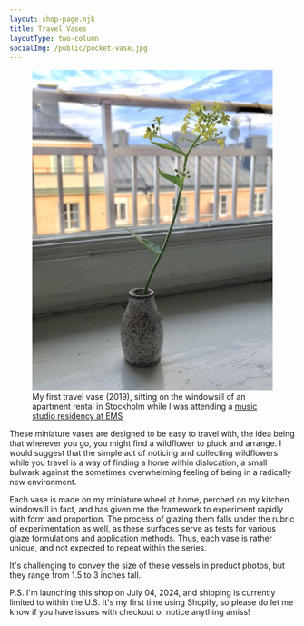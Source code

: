 ```yaml
---
layout: shop-page.njk
title: Travel Vases
layoutType: two-column
socialImg: /public/pocket-vase.jpg
---
```

<figure class="figure-medium">
  <img src="/public/pocket-vase.jpg" alt="photo of a travel vase on a windowsill">
  <figcaption>My first travel vase (2019), sitting on the windowsill of an apartment rental in Stockholm while I was attending a <a href="/projects/weaving" target="_blank">music studio residency at EMS</a></figcaption>
</figure>

These miniature vases are designed to be easy to travel with, the idea being that wherever you go, you might find a wildflower to pluck and arrange. I would suggest that the simple act of noticing and collecting wildflowers while you travel is a way of finding a home within dislocation, a small bulwark against the sometimes overwhelming feeling of being in a radically new environment.

Each vase is made on my miniature wheel at home, perched on my kitchen windowsill in fact, and has given me the framework to experiment rapidly with form and proportion. The process of glazing them falls under the rubric of experimentation as well, as these surfaces serve as tests for various glaze formulations and application methods. Thus, each vase is rather unique, and not expected to repeat within the series.

It's challenging to convey the size of these vessels in product photos, but they range from 1.5 to 3 inches tall.

P.S. I'm launching this shop on July 04, 2024, and shipping is currently limited to within the U.S. It's my first time using Shopify, so please do let me know if you have issues with checkout or notice anything amiss!